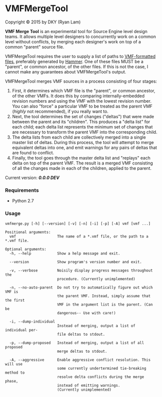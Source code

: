 VMFMergeTool
============

Copyright © 2015 by DKY (Ryan Lam)

__VMF Merge Tool__ is an experimental tool for Source Engine level design teams. It allows multiple level designers to concurrently work on a common level without conflicts, by merging each designer's work on top of a common "parent" source file.

VMFMergeTool requires the user to supply a list of paths to [VMF-formatted files](https://developer.valvesoftware.com/wiki/VMF), preferably generated by [Hammer](https://developer.valvesoftware.com/wiki/Valve_Hammer_Editor). One of these files MUST be a "parent", or common ancestor, of the other files. If this is not the case, I cannot make any guarantees about VMFMergeTool's output.

VMFMergeTool merges VMF sources in a process consisting of four stages:

1. First, it determines which VMF file is the "parent", or common ancestor, of the other VMFs. It does this by comparing internally-embedded revision numbers and using the VMF with the lowest revision number. You can also "force" a particular VMF to be treated as the parent VMF (_highly_ not recommended), if you really want to.
2. Next, the tool determines the set of changes ("deltas") that were made between the parent and its "children". This produces a "delta list" for each child; each delta list represents the minimum set of changes that are necessary to transform the parent VMF into the corresponding child.
3. The delta lists from each child are collectively merged into a single master list of deltas. During this process, the tool will attempt to merge equivalent deltas into one, and emit warnings for any pairs of deltas that are found to conflict.
4. Finally, the tool goes through the master delta list and "replays" each delta on top of the parent VMF. The result is a merged VMF consisting of all the changes made in each of the children, applied to the parent.

Current version: ___0.0.0 DEV___

### Requirements
* Python 2.7

### Usage
```
vmfmerge.py [-h] [--version] [-v] [-n] [-i] [-p] [-A] vmf [vmf ...]

Positional arguments:
  vmf                   The name of a *.vmf file, or the path to a *.vmf file.

Optional arguments:
  -h, --help            Show a help message and exit.
  
  --version             Show program's version number and exit.
  
  -v, --verbose         Noisily display progress messages throughout the
                        procedure. (Currently unimplemented)
                        
  -n, --no-auto-parent  Do not try to automatically figure out which VMF is
                        the parent VMF. Instead, simply assume that the first
                        VMF in the argument list is the parent. (Can be
                        dangerous-- Use with care!)
                        
  -i, --dump-individual
                        Instead of merging, output a list of individual per-
                        file deltas to stdout.
                        
  -p, --dump-proposed   Instead of merging, output a list of all proposed
                        merge deltas to stdout.
                        
  -A, --aggressive      Enable aggressive conflict resolution. This will use 
                        some currently undertermined tie-breaking method to 
                        resolve delta conflicts during the merge phase, 
                        instead of emitting warnings.
                        (Currently unimplemented)
```
